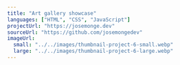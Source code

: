```yaml
---
title: "Art gallery showcase"
languages: ["HTML", "CSS", "JavaScript"]
projectUrl: "https://josemonge.dev"
sourceUrl: "https://github.com/josemongedev"
imageUrl:
  small: "../../images/thumbnail-project-6-small.webp"
  large: "../../images/thumbnail-project-6-large.webp"
---
```

